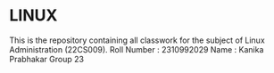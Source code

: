 # LINUX
This is the repository containing all classwork for the subject of Linux Administration (22CS009).
Roll Number : 2310992029
Name : Kanika Prabhakar
Group 23
